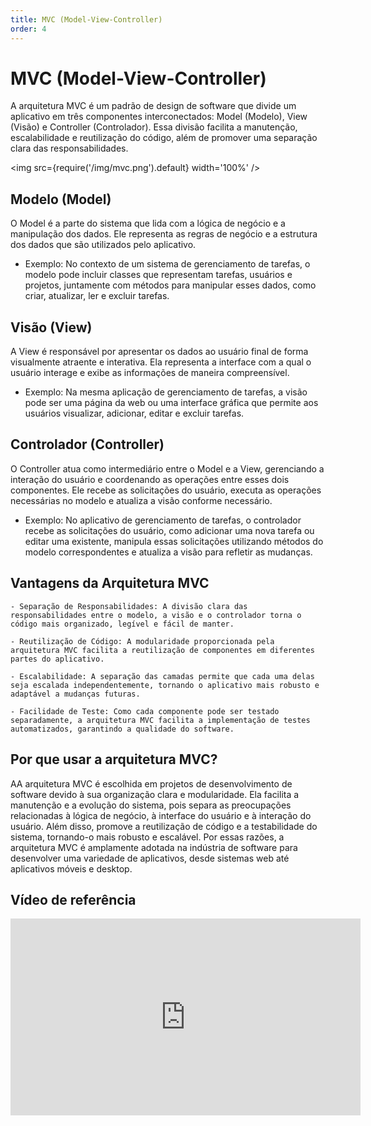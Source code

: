 ```yaml
---
title: MVC (Model-View-Controller)
order: 4
---
```


# MVC (Model-View-Controller)

A arquitetura MVC é um padrão de design de software que divide um aplicativo em três componentes interconectados: Model (Modelo), View (Visão) e Controller (Controlador). Essa divisão facilita a manutenção, escalabilidade e reutilização do código, além de promover uma separação clara das responsabilidades.

<img src={require('/img/mvc.png').default} width='100%' />

## Modelo (Model)

O Model é a parte do sistema que lida com a lógica de negócio e a manipulação dos dados. Ele representa as regras de negócio e a estrutura dos dados que são utilizados pelo aplicativo.

- Exemplo: No contexto de um sistema de gerenciamento de tarefas, o modelo pode incluir classes que representam tarefas, usuários e projetos, juntamente com métodos para manipular esses dados, como criar, atualizar, ler e excluir tarefas.

## Visão (View)

A View é responsável por apresentar os dados ao usuário final de forma visualmente atraente e interativa. Ela representa a interface com a qual o usuário interage e exibe as informações de maneira compreensível.

- Exemplo: Na mesma aplicação de gerenciamento de tarefas, a visão pode ser uma página da web ou uma interface gráfica que permite aos usuários visualizar, adicionar, editar e excluir tarefas.

## Controlador (Controller)

O Controller atua como intermediário entre o Model e a View, gerenciando a interação do usuário e coordenando as operações entre esses dois componentes. Ele recebe as solicitações do usuário, executa as operações necessárias no modelo e atualiza a visão conforme necessário.

- Exemplo: No aplicativo de gerenciamento de tarefas, o controlador recebe as solicitações do usuário, como adicionar uma nova tarefa ou editar uma existente, manipula essas solicitações utilizando métodos do modelo correspondentes e atualiza a visão para refletir as mudanças.

## Vantagens da Arquitetura MVC

    - Separação de Responsabilidades: A divisão clara das responsabilidades entre o modelo, a visão e o controlador torna o código mais organizado, legível e fácil de manter.

    - Reutilização de Código: A modularidade proporcionada pela arquitetura MVC facilita a reutilização de componentes em diferentes partes do aplicativo.

    - Escalabilidade: A separação das camadas permite que cada uma delas seja escalada independentemente, tornando o aplicativo mais robusto e adaptável a mudanças futuras.

    - Facilidade de Teste: Como cada componente pode ser testado separadamente, a arquitetura MVC facilita a implementação de testes automatizados, garantindo a qualidade do software.

## Por que usar a arquitetura MVC?

AA arquitetura MVC é escolhida em projetos de desenvolvimento de software devido à sua organização clara e modularidade. Ela facilita a manutenção e a evolução do sistema, pois separa as preocupações relacionadas à lógica de negócio, à interface do usuário e à interação do usuário. Além disso, promove a reutilização de código e a testabilidade do sistema, tornando-o mais robusto e escalável. Por essas razões, a arquitetura MVC é amplamente adotada na indústria de software para desenvolver uma variedade de aplicativos, desde sistemas web até aplicativos móveis e desktop.

## Vídeo de referência

<center>

<iframe width="560" height="315" src="https://www.youtube.com/embed/jyTNhT67ZyY" title="MVC - Model View Controller" frameborder="0" allow="accelerometer; autoplay; clipboard-write; encrypted-media; gyroscope; picture-in-picture" allowfullscreen></iframe>

</center>